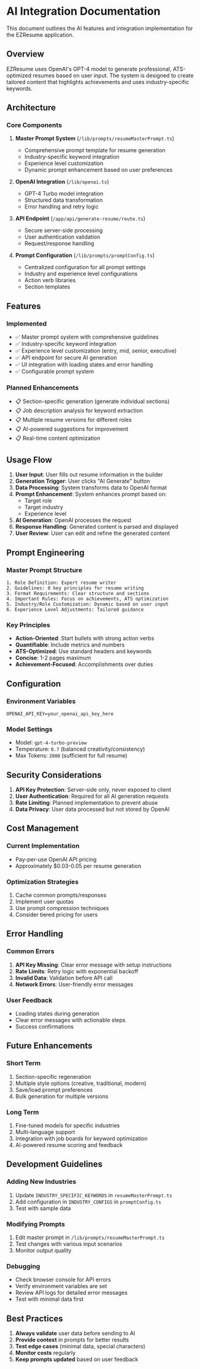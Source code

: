 # AI Integration Documentation

This document outlines the AI features and integration implementation for the EZResume application.

## Overview

EZResume uses OpenAI's GPT-4 model to generate professional, ATS-optimized resumes based on user input. The system is designed to create tailored content that highlights achievements and uses industry-specific keywords.

## Architecture

### Core Components

1. **Master Prompt System** (`/lib/prompts/resumeMasterPrompt.ts`)
   - Comprehensive prompt template for resume generation
   - Industry-specific keyword integration
   - Experience level customization
   - Dynamic prompt enhancement based on user preferences

2. **OpenAI Integration** (`/lib/openai.ts`)
   - GPT-4 Turbo model integration
   - Structured data transformation
   - Error handling and retry logic

3. **API Endpoint** (`/app/api/generate-resume/route.ts`)
   - Secure server-side processing
   - User authentication validation
   - Request/response handling

4. **Prompt Configuration** (`/lib/prompts/promptConfig.ts`)
   - Centralized configuration for all prompt settings
   - Industry and experience level configurations
   - Action verb libraries
   - Section templates

## Features

### Implemented
- ✅ Master prompt system with comprehensive guidelines
- ✅ Industry-specific keyword integration
- ✅ Experience level customization (entry, mid, senior, executive)
- ✅ API endpoint for secure AI generation
- ✅ UI integration with loading states and error handling
- ✅ Configurable prompt system

### Planned Enhancements
- 📋 Section-specific generation (generate individual sections)
- 📋 Job description analysis for keyword extraction
- 📋 Multiple resume versions for different roles
- 📋 AI-powered suggestions for improvement
- 📋 Real-time content optimization

## Usage Flow

1. **User Input**: User fills out resume information in the builder
2. **Generation Trigger**: User clicks "AI Generate" button
3. **Data Processing**: System transforms data to OpenAI format
4. **Prompt Enhancement**: System enhances prompt based on:
   - Target role
   - Target industry
   - Experience level
5. **AI Generation**: OpenAI processes the request
6. **Response Handling**: Generated content is parsed and displayed
7. **User Review**: User can edit and refine the generated content

## Prompt Engineering

### Master Prompt Structure
```
1. Role Definition: Expert resume writer
2. Guidelines: 8 key principles for resume writing
3. Format Requirements: Clear structure and sections
4. Important Rules: Focus on achievements, ATS optimization
5. Industry/Role Customization: Dynamic based on user input
6. Experience Level Adjustments: Tailored guidance
```

### Key Principles
- **Action-Oriented**: Start bullets with strong action verbs
- **Quantifiable**: Include metrics and numbers
- **ATS-Optimized**: Use standard headers and keywords
- **Concise**: 1-2 pages maximum
- **Achievement-Focused**: Accomplishments over duties

## Configuration

### Environment Variables
```
OPENAI_API_KEY=your_openai_api_key_here
```

### Model Settings
- Model: `gpt-4-turbo-preview`
- Temperature: `0.7` (balanced creativity/consistency)
- Max Tokens: `2000` (sufficient for full resume)

## Security Considerations

1. **API Key Protection**: Server-side only, never exposed to client
2. **User Authentication**: Required for all AI generation requests
3. **Rate Limiting**: Planned implementation to prevent abuse
4. **Data Privacy**: User data processed but not stored by OpenAI

## Cost Management

### Current Implementation
- Pay-per-use OpenAI API pricing
- Approximately $0.03-0.05 per resume generation

### Optimization Strategies
1. Cache common prompts/responses
2. Implement user quotas
3. Use prompt compression techniques
4. Consider tiered pricing for users

## Error Handling

### Common Errors
1. **API Key Missing**: Clear error message with setup instructions
2. **Rate Limits**: Retry logic with exponential backoff
3. **Invalid Data**: Validation before API call
4. **Network Errors**: User-friendly error messages

### User Feedback
- Loading states during generation
- Clear error messages with actionable steps
- Success confirmations

## Future Enhancements

### Short Term
1. Section-specific regeneration
2. Multiple style options (creative, traditional, modern)
3. Save/load prompt preferences
4. Bulk generation for multiple versions

### Long Term
1. Fine-tuned models for specific industries
2. Multi-language support
3. Integration with job boards for keyword optimization
4. AI-powered resume scoring and feedback

## Development Guidelines

### Adding New Industries
1. Update `INDUSTRY_SPECIFIC_KEYWORDS` in `resumeMasterPrompt.ts`
2. Add configuration in `INDUSTRY_CONFIGS` in `promptConfig.ts`
3. Test with sample data

### Modifying Prompts
1. Edit master prompt in `/lib/prompts/resumeMasterPrompt.ts`
2. Test changes with various input scenarios
3. Monitor output quality

### Debugging
- Check browser console for API errors
- Verify environment variables are set
- Review API logs for detailed error messages
- Test with minimal data first

## Best Practices

1. **Always validate** user data before sending to AI
2. **Provide context** in prompts for better results
3. **Test edge cases** (minimal data, special characters)
4. **Monitor costs** regularly
5. **Keep prompts updated** based on user feedback